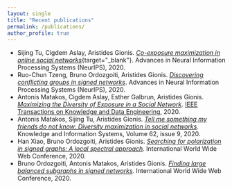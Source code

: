 ```yaml
---
layout: single
title: "Recent publications"
permalink: /publications/
author_profile: true
---
```


- Sijing Tu, Cigdem Aslay, Aristides Gionis. [*Co-exposure maximization in online social networks*](https://proceedings.neurips.cc/paper/2020/hash/212ab20dbdf4191cbcdcf015511783f4-Abstract.html){target="_blank"}. Advances in Neural Information Processing Systems (NeurIPS), 2020.
- Ruo-Chun Tzeng, Bruno Ordozgoiti, Aristides Gionis. [*Discovering conflicting groups in signed networks*](https://papers.nips.cc/paper/2020/hash/7cc538b1337957dae283c30ad46def38-Abstract.html). Advances in Neural Information Processing Systems (NeurIPS), 2020.
- Antonis Matakos, Cigdem Aslay, Esther Galbrun, Aristides Gionis. [*Maximizing the Diversity of Exposure in a Social Network*](/papers/matakos2020maximizng.pdf). [IEEE Transactions on Knowledge and Data Engineering](https://ieeexplore.ieee.org/abstract/document/9262054), 2020.
- Antonis Matakos, Sijing Tu, Aristides Gionis. [*Tell me something my friends do not know: Diversity maximization in social networks*](https://link.springer.com/content/pdf/10.1007%2Fs10115-020-01456-1.pdf). Knowledge and Information Systems, Volume 62, issue 9, 2020.
- Han Xiao, Bruno Ordozgoiti, Aristides Gionis. [*Searching for polarization in signed graphs: A local spectral approach*](https://arxiv.org/abs/2001.09410). International World Wide Web Conference, 2020.
- Bruno Ordozgoiti, Antonis Matakos, Aristides Gionis. [*Finding large balanced subgraphs in signed networks*](https://arxiv.org/abs/2002.00775). International World Wide Web Conference, 2020.
